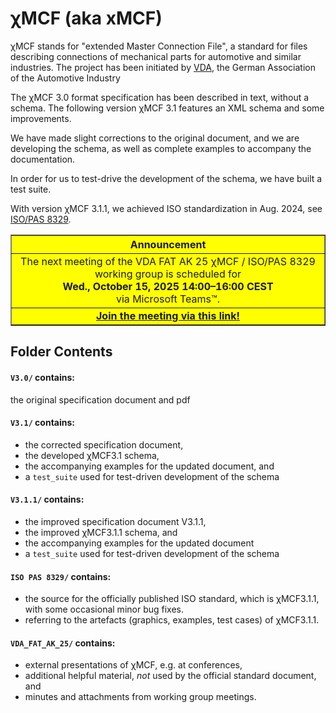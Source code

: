 # &chi;MCF (aka xMCF)

&chi;MCF stands for "extended Master Connection File", a standard for files describing connections of mechanical parts for automotive and similar industries. 
The project has been initiated by [VDA](https://www.vda.de/en), the German Association of the Automotive Industry

The &chi;MCF 3.0 format specification has been described in text, without a schema. 
The following version &chi;MCF 3.1 features an XML schema and some improvements.

We have made slight corrections to the original document, and 
we are developing the schema, as well as complete examples to accompany the documentation.

In order for us to test-drive the development of the schema, we have built a test suite.

With version &chi;MCF 3.1.1, we achieved ISO standardization in Aug. 2024, see [ISO/PAS 8329](https://www.iso.org/standard/83119.html).


 <table border="1">
  <tr>
    <th bgcolor="yellow">Announcement</th>
  </tr>
  <tr>
    <td align="center" bgcolor="yellow">
	  The next meeting of the VDA FAT AK 25 &chi;MCF / ISO/PAS 8329 working group 
	  is scheduled for <br/>
	  <strong>Wed., October&nbsp;15,&nbsp;2025 14:00&ndash;16:00 CEST</strong> <br/>
	  via Microsoft Teams&trade;.
	</td>
  </tr>
  <tr>
    <td align="center" bgcolor="yellow">
	  <a href="https://teams.microsoft.com/l/meetup-join/19%3ameeting_M2U1YzYzMjgtMTIxNy00YzhmLWIxNzYtNDkyNjY5YWQxM2Q2%40thread.v2/0?context=%7b%22Tid%22%3a%22c990bb7a-51f4-439b-bd36-9c07fb1041c0%22%2c%22Oid%22%3a%22c43a17ef-8a9e-4c56-954e-97e492c7d670%22%7d">
	  <b>Join the meeting via this link!</b></a>
	</td>
  </tr>
</table> 


## Folder Contents

#### `V3.0/` contains:
the original specification document and pdf

#### `V3.1/` contains:
* the corrected specification document, 
* the developed &chi;MCF3.1 schema,
* the accompanying examples for the updated document, and
* a `test_suite` used for test-driven development of the schema

#### `V3.1.1/` contains:
* the improved specification document V3.1.1, 
* the improved &chi;MCF3.1.1 schema, and
* the accompanying examples for the updated document
* a `test_suite` used for test-driven development of the schema

#### `ISO PAS 8329/` contains:
* the source for the officially published ISO standard, 
  which is &chi;MCF3.1.1, with some occasional minor bug fixes.
* referring to the artefacts (graphics, examples, test cases) of &chi;MCF3.1.1.

#### `VDA_FAT_AK_25/` contains:
* external presentations of &chi;MCF, e.g. at conferences, 
* additional helpful material, *not* used by the official standard document, and
* minutes and attachments from working group meetings.
